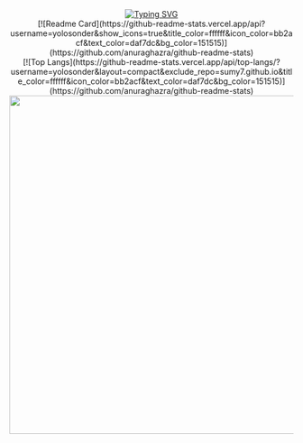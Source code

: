 <div align="center">
  <a href="https://git.io/typing-svg"><img src="https://readme-typing-svg.demolab.com?font=Fira+Code&size=25&pause=1000&width=435&lines=Hello+Welcome+to+yolosonder" alt="Typing SVG" /></a>
</div>

<div style="text-align: center;">
[![Readme Card](https://github-readme-stats.vercel.app/api?username=yolosonder&show_icons=true&title_color=ffffff&icon_color=bb2acf&text_color=daf7dc&bg_color=151515)](https://github.com/anuraghazra/github-readme-stats)
</div>

<div align="center">
[![Top Langs](https://github-readme-stats.vercel.app/api/top-langs/?username=yolosonder&layout=compact&exclude_repo=sumy7.github.io&title_color=ffffff&icon_color=bb2acf&text_color=daf7dc&bg_color=151515)](https://github.com/anuraghazra/github-readme-stats)
</div>

<div align="center"> 
  <img src="https://github-readme-activity-graph-chi.vercel.app/graph?username=yolosonder&theme=tokyo-night" width="600"/>
</div>
